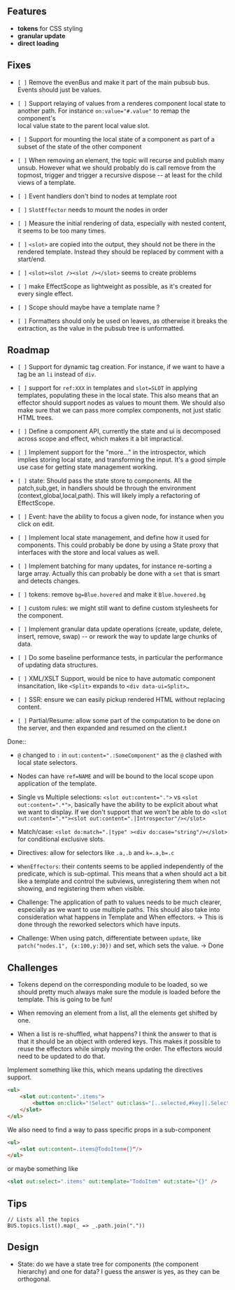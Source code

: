 ## Features

- **tokens** for CSS styling
- **granular update**
- **direct loading**

## Fixes

- `[ ]` Remove the evenBus and make it part of the main pubsub bus.
  Events should just be values.

- `[ ]` Support relaying of values from a renderes component local state
  to another path. For instance `on:value="#.value"` to remap the
  component's  
  local value state to the parent local value slot.

- `[ ]` Support for mounting the local state of a component as part of a
  subset of the state of the other component

- `[ ]` When removing an element, the topic will recurse and publish
  many unsub. However what we should probably do is call remove from the
  topmost, trigger and trigger a recursive dispose -- at least for the
  child views of a template.

- `[ ]` Event handlers don't bind to nodes at template root

- `[ ]` `SlotEffector` needs to mount the nodes in order

- `[ ]` Measure the initial rendering of data, especially with nested
  content, it seems to be too many times.

- `[ ]` `<slot>` are copied into the output, they should not be there in
  the rendered template. Instead they should be replaced by comment with
  a start/end.

- `[ ]` `<slot><slot /><slot /></slot>` seems to create problems

- `[ ]` make EffectScope as lightweight as possible, as it's created for
  every single effect.

- `[ ]` Scope should maybe have a template name ?

- `[ ]` Formatters should only be used on leaves, as otherwise it breaks
  the extraction, as the value in the pubsub tree is unformatted.

## Roadmap

- `[ ]` Support for dynamic tag creation. For instance, if we want to
  have a tag be an `li` instead of `div`.

- `[ ]` support for `ref:XXX` in templates and `slot=SLOT` in applying
  templates, populating these in the local state. This also means that
  an effector should support nodes as values to mount them. We should
  also make sure that we can pass more complex components, not just
  static HTML trees.

- `[ ]` Define a component API, currently the state and ui is decomposed
  across scope and effect, which makes it a bit impractical.

- `[ ]` Implement support for the "more..." in the introspector, which
  implies storing local state, and transforming the input. It's a good
  simple use case for getting state management working.

- `[ ]` state: Should pass the state store to components. All the
  patch,sub,get, in handlers should be through the environment
  (context,global,local,path). This will likely imply a refactoring of
  EffectScope.

- `[ ]` Event: have the ability to focus a given node, for instance when
  you click on edit.

- `[ ]` Implement local state management, and define how it used for
  components. This could probably be done by using a State proxy that
  interfaces with the store and local values as well.

- `[ ]` Implement batching for many updates, for instance re-sorting a
  large array. Actually this can probably be done with a `set` that is
  smart and detects changes.

- `[ ]` tokens: remove `bg=Blue.hovered` and make it `Blue.hovered.bg`

- `[ ]` custom rules: we might still want to define custom stylesheets
  for the component.

- `[ ]` Implement granular data update operations (create, update,
  delete, insert, remove, swap) -- or rework the way to update large
  chunks of data.

- `[ ]` Do some baseline performance tests, in particular the
  performance of updating data structures.

- `[ ]` XML/XSLT Support, would be nice to have automatic component
  insancitation, like `<Split>` expands to `<div data-ui=Split>…`

- `[ ]` SSR: ensure we can easily pickup rendered HTML without replacing
  content.

- `[ ]` Partial/Resume: allow some part of the computation to be done on
  the server, and then expanded and resumed on the client.t

Done::

- `@` changed to `:` in `out:content=".:SomeComponent"` as the `@`
  clashed with local state selectors.

- Nodes can have `ref=NAME` and will be bound to the local scope upon
  application of the template.

- Single vs Multiple selections: `<slot out:content=".">` vs
  `<slot out:content=".*">`, basically have the ability to be explicit
  about what we want to display. If we don't support that we won't be
  able to do
  `<slot out:content=".*"><slot out:content=".|Introspector"/></slot>`

- Match/case: `<slot do:match=".|type" ><div do:case="string"/></slot>`
  for conditional exclusive slots.

- Directives: allow for selectors like `.a,.b` and `k=.a,b=.c`

- `WhenEffectors`: their contents seems to be applied independently of
  the predicate, which is sub-optimal. This means that a when should act
  a bit like a template and control the subviews, unregistering them
  when not showing, and registering them when visible.

- Challenge: The application of path to values needs to be much clearer,
  especially as we want to use multiple paths. This should also take
  into consideration what happens in Template and When effectors. → This
  is done through the reworked selectors which have inputs.

- Challenge: When using patch, differentiate between `update`, like
  `patch("nodes.1", {x:100,y:30})` and set, which sets the value. → Done

## Challenges

- Tokens depend on the corresponding module to be loaded, so we should
  pretty much always make sure the module is loaded before the template.
  This is going to be fun!

- When removing an element from a list, all the elements get shifted by
  one.

- When a list is re-shuffled, what happens? I think the answer to that
  is that it should be an object with ordered keys. This makes it
  possible to reuse the effectors while simply moving the order. The
  effectors would need to be updated to do that.

Implement something like this, which means updating the directives
support.

``` html
<ul>
    <slot out:content=".items">
        <button on:click="!Select" out:class="[..selected,#key]|.Selected"><slot out:content=".label" /></button>
    </slot>
</ul>
```

We also need to find a way to pass specific props in a sub-component

``` html
<ul>
    <slot out:content=.items@TodoItem={}"/>
</ul>
```

or maybe something like

``` html
<slot out:select=".items" out:template="TodoItem" out:state="{}" />
```

## Tips

    // Lists all the topics
    BUS.topics.list().map(_ => _.path.join("."))

## Design

- State: do we have a state tree for components (the component
  hierarchy) and one for data? I guess the answer is yes, as they can be
  orthogonal.
